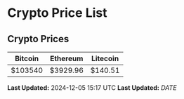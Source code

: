 # Crypto Price List

## Crypto Prices
| Bitcoin | Ethereum | Litecoin |
| ------- | -------- | -------- |
| $103540 | $3929.96 | $140.51 |
**Last Updated:** 2024-12-05 15:17 UTC
**Last Updated:** $DATE$
